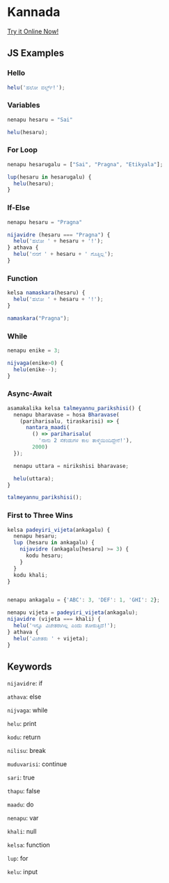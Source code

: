 # Kannada

[Try it Online Now!](https://sai.onl/lang_bridge/try#kannada)

## JS Examples

### Hello

```javascript
helu('ಹಲೋ ವರ್ಲ್ಡ್!');
```

### Variables

```javascript
nenapu hesaru = "Sai"

helu(hesaru);
```

### For Loop

```javascript
nenapu hesarugalu = ["Sai", "Pragna", "Etikyala"];

lup(hesaru in hesarugalu) {
  helu(hesaru);
}
```

### If-Else

```javascript
nenapu hesaru = "Pragna"

nijavidre (hesaru === "Pragna") {
  helu('ಹಲೋ ' + hesaru + '!');
} athava {
  helu('ನನಗೆ ' + hesaru + ' ಗೊತ್ತಿಲ್ಲ');
}
```

### Function

```javascript
kelsa namaskara(hesaru) {
  helu('ಹಲೋ ' + hesaru + '!');
}

namaskara("Pragna");
```

### While

```javascript
nenapu enike = 3;

nijvaga(enike>0) {
  helu(enike--);
}
```

### Async-Await

```javascript
asamakalika kelsa talmeyannu_parikshisi() {
  nenapu bharavase = hosa Bharavase(
    (pariharisalu, tiraskarisi) => {
      nantara_maadi(
        () => pariharisalu(
          'ನಾನು 2 ಸೆಕೆಂಡುಗಳ ಕಾಲ ತಾಳ್ಮೆಯಿಂದಿದ್ದೇನೆ!'),
        2000)
  });

  nenapu uttara = nirikshisi bharavase;

  helu(uttara);
}

talmeyannu_parikshisi();
```

### First to Three Wins

```javascript
kelsa padeyiri_vijeta(ankagalu) {
  nenapu hesaru;
  lup (hesaru in ankagalu) {
    nijavidre (ankagalu[hesaru] >= 3) {
      kodu hesaru;
    }
  }
  kodu khali;
}


nenapu ankagalu = {'ABC': 3, 'DEF': 1, 'GHI': 2};

nenapu vijeta = padeyiri_vijeta(ankagalu);
nijavidre (vijeta === khali) {
  helu('ಇನ್ನೂ ವಿಜೇತರಾಗಿಲ್ಲ ಎಂದು ತೋರುತ್ತಿದೆ!');
} athava {
  helu('ವಿಜೇತರು ' + vijeta);
}
```


## Keywords

`nijavidre`: if

`athava`: else

`nijvaga`: while

`helu`: print

`kodu`: return

`nilisu`: break

`muduvarisi`: continue

`sari`: true

`thapu`: false

`maadu`: do

`nenapu`: var

`khali`: null

`kelsa`: function

`lup`: for

`kelu`: input